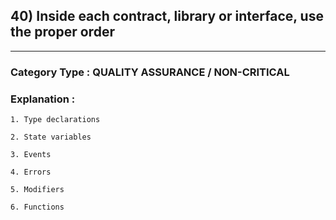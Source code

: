 ## 40)  Inside each contract, library or interface, use the proper order



---

### **Category Type** : QUALITY ASSURANCE / NON-CRITICAL


### **Explanation** : 


    1. Type declarations

	2. State variables

	3. Events

	4. Errors

	5. Modifiers

	6. Functions
   		   



